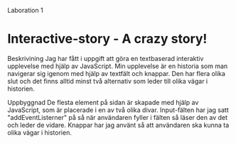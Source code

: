 Laboration 1
# Interactive-story - A crazy story!

Beskrivining
Jag har fått i uppgift att göra en textbaserad interaktiv upplevelse med hjälp av JavaScript.
Min upplevelse är en historia som man navigerar sig igenom med hjälp av textfält och knappar. 
Den har flera olika slut och det finns alltid minst två alternativ som leder till olika vägar i historien.

Uppbyggnad 
De flesta element på sidan är skapade med hjälp av JavaScript, som är placerade i en av två olika divar. 
Input-fälten har jag satt "addEventListerner" på så när användaren fyller i fälten så läser den av det och leder de vidare.
Knappar har jag använt så att användaren ska kunna ta olika vägar i historien. 



